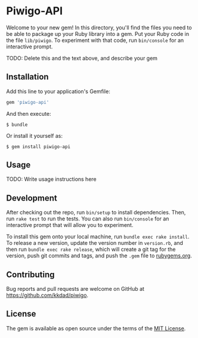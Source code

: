 # Piwigo-API

Welcome to your new gem! In this directory, you'll find the files you need to be able to package up your Ruby library into a gem. Put your Ruby code in the file `lib/piwigo`. To experiment with that code, run `bin/console` for an interactive prompt.

TODO: Delete this and the text above, and describe your gem

## Installation

Add this line to your application's Gemfile:

```ruby
gem 'piwigo-api'
```

And then execute:

    $ bundle

Or install it yourself as:

    $ gem install piwigo-api

## Usage

TODO: Write usage instructions here

## Development

After checking out the repo, run `bin/setup` to install dependencies. Then, run `rake test` to run the tests. You can also run `bin/console` for an interactive prompt that will allow you to experiment.

To install this gem onto your local machine, run `bundle exec rake install`. To release a new version, update the version number in `version.rb`, and then run `bundle exec rake release`, which will create a git tag for the version, push git commits and tags, and push the `.gem` file to [rubygems.org](https://rubygems.org).

## Contributing

Bug reports and pull requests are welcome on GitHub at https://github.com/kkdad/piwigo.

## License

The gem is available as open source under the terms of the [MIT License](https://opensource.org/licenses/MIT).
